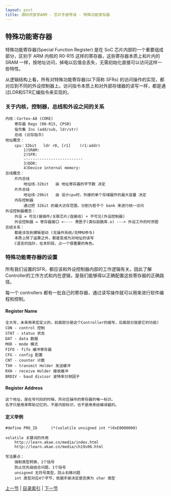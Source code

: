 ```yaml
---
layout: post
title: 源码开放学ARM - 芯片手册导读 - 特殊功能寄存器
---
```


## 特殊功能寄存器

特殊功能寄存器(Special Function Register) 是在 SoC 芯片内部的一个重要组成部分，区别于 ARM 内核的 R0-R15 这样的寄存器，这些寄存器本质上和片内的 SRAM 一样，按地址访问，掉电以后值会丢失，无需初始化直接可以访问这样一些特性。 

从逻辑结构上看，所有对特殊功能寄存器(以下简称 SFRs) 的访问操作的实现，都对应到不同的外设控制器上。访问指令本质上和对外部存储器的读写一样，都是通过LDR和STR汇编指令来实现的。

### 关于内核，控制器，总线和外设之间的关系
	内核：Cortex-A8 (CORE)
		寄存器 Regs (R0-R15, CPSR)
		指令集 Ins (add/sub, ldr/str)
		总线 (访存指令)
	地址概念：
		cpu：32bit	ldr r0, [r1] 	(r1:addr)
			1)SRAM:
			2)SFR:
			--------------------------
			3)DDR:
			4)Device internal memory:
	总线概念：
		片内总线
			地址线-32bit	由 地址寄存器的字节数 决定
		片外总线
			地址线-29bit	由 设计cpu时，外接的单个存储器件的最大容量 决定
		内存控制器
			通过把 32bit 的最大访存范围，分割为若干个 bank 来进行统一访问
	外设控制器概念：
		外设 = 可见(接插件/关联芯片/连接线) + 不可见(外设控制器)
		外设控制器 = 寄存器接口 <---- 黑匣子(类似函数库.o) ---> 外设工作的时序图
	总结关系：
		都是涉及到裸板驱动 (无操作系统/无MMU参与)
		本质上除了运算之外，都是变成为对地址的读写
		C语言的指针，在本阶段，占一个很重要的角色。
	
### 特殊功能寄存器的设置
所有我们设置的SFR，都应该和外设控制器内部的工作逻辑有关。因此了解Controller的工作方式和内在逻辑，是我们能够得以正确配置这些寄存器的正确路径。

每一个 controllers 都有一批自己的寄存器，通过读写操作就可以用来进行软件编程和控制。

#### Register Name
	全大写，未来用来宏定义的，前面部分是这个Controller的缩写，后面部分就是它的功能)
	CON - control 控制
	STAT - status 状态
	DAT - data 数据
	MOD - mode 模式
	FIFO - fifo 缓冲寄存器
	CFG - config 配置
	CNT - counter 计数
	TXH - transmit Holder 发送缓冲
	RXH - receive Holder 接收缓冲
	BRDIV - baud divisor 波特率分频因子
	
#### Register Address
	这个地址，是在写代码的时候，所对应操作的寄存器的唯一标识。
	名字只是用来帮助记忆的，不是内部标识，也不是用来给编译器的。
	
	
#### 定义举例
	#define PRO_ID  	(*(volatile unsigned int *)0xE0000000)
	
	volatile 关键词的作用
		http://learn.akae.cn/media/index.html
		http://learn.akae.cn/media/ch19s06.html
		
	写法要点：
		强制类型转换，1个括号
		防止优先级结合问题，1个括号
		unsigned 无符号类型，防止右移问题
		int 类型对应4个字节，依据手册决定是否换为 char 类型




[上一节](chp2-2.html)  |  [目录索引](../index.html)  |  [下一节](chp2-4.html)
